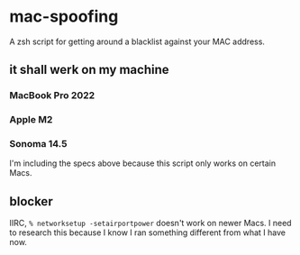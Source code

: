 # mac-spoofing
A zsh script for getting around a blacklist against your MAC address.

## it shall werk on my machine
### MacBook Pro 2022
### Apple M2
### Sonoma 14.5
I'm including the specs above because this script only works on certain Macs.

## blocker
IIRC, `% networksetup -setairportpower` doesn't work on newer Macs. I need to research this because I know I ran something different from what I have now. 
